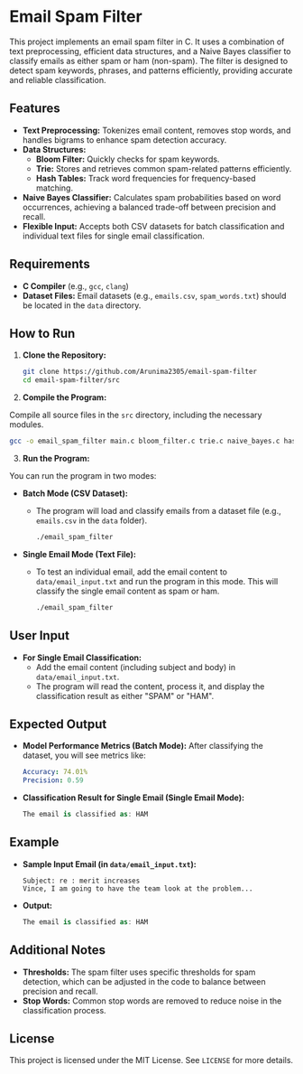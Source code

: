 # Email Spam Filter

This project implements an email spam filter in C. It uses a combination of text preprocessing, efficient data structures, and a Naive Bayes classifier to classify emails as either spam or ham (non-spam). The filter is designed to detect spam keywords, phrases, and patterns efficiently, providing accurate and reliable classification.

## Features

- **Text Preprocessing:** Tokenizes email content, removes stop words, and handles bigrams to enhance spam detection accuracy.
- **Data Structures:**
  - **Bloom Filter:** Quickly checks for spam keywords.
  - **Trie:** Stores and retrieves common spam-related patterns efficiently.
  - **Hash Tables:** Track word frequencies for frequency-based matching.
- **Naive Bayes Classifier:** Calculates spam probabilities based on word occurrences, achieving a balanced trade-off between precision and recall.
- **Flexible Input:** Accepts both CSV datasets for batch classification and individual text files for single email classification.

## Requirements

- **C Compiler** (e.g., `gcc`, `clang`)
- **Dataset Files:** Email datasets (e.g., `emails.csv`, `spam_words.txt`) should be located in the `data` directory.

## How to Run

1. **Clone the Repository:**

   ```bash
   git clone https://github.com/Arunima2305/email-spam-filter
   cd email-spam-filter/src

2. **Compile the Program:**

Compile all source files in the `src` directory, including the necessary modules.

```bash
gcc -o email_spam_filter main.c bloom_filter.c trie.c naive_bayes.c hash_table.c utils.c -lm
```

3. **Run the Program:**

You can run the program in two modes:

- **Batch Mode (CSV Dataset):**
  - The program will load and classify emails from a dataset file (e.g., `emails.csv` in the `data` folder).

    ```bash
    ./email_spam_filter
    ```

- **Single Email Mode (Text File):**
  - To test an individual email, add the email content to `data/email_input.txt` and run the program in this mode. This will classify the single email content as spam or ham.

    ```bash
    ./email_spam_filter
    ```

## User Input

- **For Single Email Classification:**
  - Add the email content (including subject and body) in `data/email_input.txt`.
  - The program will read the content, process it, and display the classification result as either "SPAM" or "HAM".

## Expected Output

- **Model Performance Metrics (Batch Mode):** After classifying the dataset, you will see metrics like:

    ```yaml
    Accuracy: 74.01%
    Precision: 0.59
    ```

- **Classification Result for Single Email (Single Email Mode):**

    ```csharp
    The email is classified as: HAM
    ```

## Example

- **Sample Input Email (in `data/email_input.txt`):**

    ```vbnet
    Subject: re : merit increases
    Vince, I am going to have the team look at the problem...
    ```

- **Output:**

    ```csharp
    The email is classified as: HAM
    ```

## Additional Notes

- **Thresholds:** The spam filter uses specific thresholds for spam detection, which can be adjusted in the code to balance between precision and recall.
- **Stop Words:** Common stop words are removed to reduce noise in the classification process.

## License

This project is licensed under the MIT License. See `LICENSE` for more details.






